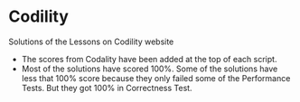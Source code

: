 # Codility
Solutions of the Lessons on Codility website

* The scores from Codality have been added at the top of each script.
* Most of the solutions have scored 100%. Some of the solutions have less that 100% score because they only failed some of the Performance Tests. But they got 100% in Correctness Test.
